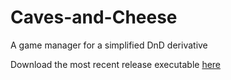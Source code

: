 # Caves-and-Cheese
A game manager for a simplified DnD derivative

Download the most recent release executable [here](https://github.com/Fruity-Grebbles/Caves-and-Cheese/releases)
